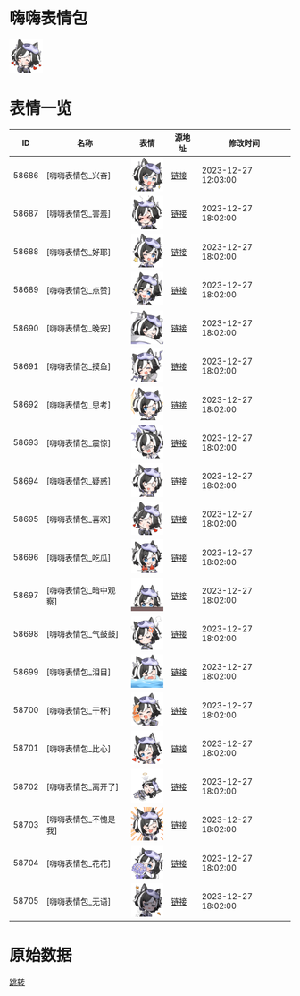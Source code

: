 # 嗨嗨表情包

<img src="./cover.png" height="60" alt="cover" />

# 表情一览

|ID|名称|表情|源地址|修改时间|
|----|----|----|----|----|
|58686|[嗨嗨表情包_兴奋]|<img src="./pic/058686_%5B嗨嗨表情包_兴奋%5D.png" height="60" alt="兴奋"/>|[链接](https://i0.hdslb.com/bfs/garb/32dbe69cbefb8f6a176f4be849e89cb73f6877ec.png)|2023-12-27 12:03:00|
|58687|[嗨嗨表情包_害羞]|<img src="./pic/058687_%5B嗨嗨表情包_害羞%5D.png" height="60" alt="害羞"/>|[链接](https://i0.hdslb.com/bfs/garb/ddae5ab85908472467276ecb0e75fa348883c7f4.png)|2023-12-27 18:02:00|
|58688|[嗨嗨表情包_好耶]|<img src="./pic/058688_%5B嗨嗨表情包_好耶%5D.png" height="60" alt="好耶"/>|[链接](https://i0.hdslb.com/bfs/garb/4841ab4726142d0ff517e481431ff870cab9041a.png)|2023-12-27 18:02:00|
|58689|[嗨嗨表情包_点赞]|<img src="./pic/058689_%5B嗨嗨表情包_点赞%5D.png" height="60" alt="点赞"/>|[链接](https://i0.hdslb.com/bfs/garb/703eac172a938de480f16934a30597829e652a6f.png)|2023-12-27 18:02:00|
|58690|[嗨嗨表情包_晚安]|<img src="./pic/058690_%5B嗨嗨表情包_晚安%5D.png" height="60" alt="晚安"/>|[链接](https://i0.hdslb.com/bfs/garb/b5b38d1050745115bb7f5d071797d280b03c13ea.png)|2023-12-27 18:02:00|
|58691|[嗨嗨表情包_摸鱼]|<img src="./pic/058691_%5B嗨嗨表情包_摸鱼%5D.png" height="60" alt="摸鱼"/>|[链接](https://i0.hdslb.com/bfs/garb/bfeb0602073ed90dca36a1cbefe7e903f9953640.png)|2023-12-27 18:02:00|
|58692|[嗨嗨表情包_思考]|<img src="./pic/058692_%5B嗨嗨表情包_思考%5D.png" height="60" alt="思考"/>|[链接](https://i0.hdslb.com/bfs/garb/17ae1a043b27a296c05500bf6db543e6725af747.png)|2023-12-27 18:02:00|
|58693|[嗨嗨表情包_震惊]|<img src="./pic/058693_%5B嗨嗨表情包_震惊%5D.png" height="60" alt="震惊"/>|[链接](https://i0.hdslb.com/bfs/garb/2771e655dd89b97e6968751b8d18f356960fb671.png)|2023-12-27 18:02:00|
|58694|[嗨嗨表情包_疑惑]|<img src="./pic/058694_%5B嗨嗨表情包_疑惑%5D.png" height="60" alt="疑惑"/>|[链接](https://i0.hdslb.com/bfs/garb/5dcdd07a20c4cf802bfb1869a19248da6e23d80f.png)|2023-12-27 18:02:00|
|58695|[嗨嗨表情包_喜欢]|<img src="./pic/058695_%5B嗨嗨表情包_喜欢%5D.png" height="60" alt="喜欢"/>|[链接](https://i0.hdslb.com/bfs/garb/3684aa75ed7b078c1e6892e2ce20357accc4de5c.png)|2023-12-27 18:02:00|
|58696|[嗨嗨表情包_吃瓜]|<img src="./pic/058696_%5B嗨嗨表情包_吃瓜%5D.png" height="60" alt="吃瓜"/>|[链接](https://i0.hdslb.com/bfs/garb/3f47a1282b0e3441ee167312ece0b3cda6a88cfe.png)|2023-12-27 18:02:00|
|58697|[嗨嗨表情包_暗中观察]|<img src="./pic/058697_%5B嗨嗨表情包_暗中观察%5D.png" height="60" alt="暗中观察"/>|[链接](https://i0.hdslb.com/bfs/garb/3430564854d0f9b1d478b2eec3e05f2b930db04f.png)|2023-12-27 18:02:00|
|58698|[嗨嗨表情包_气鼓鼓]|<img src="./pic/058698_%5B嗨嗨表情包_气鼓鼓%5D.png" height="60" alt="气鼓鼓"/>|[链接](https://i0.hdslb.com/bfs/garb/b9098caf5a7eb19d660258c6b127190614830480.png)|2023-12-27 18:02:00|
|58699|[嗨嗨表情包_泪目]|<img src="./pic/058699_%5B嗨嗨表情包_泪目%5D.png" height="60" alt="泪目"/>|[链接](https://i0.hdslb.com/bfs/garb/58a6289fcd8fa6e72088de632c11a899fe4cda11.png)|2023-12-27 18:02:00|
|58700|[嗨嗨表情包_干杯]|<img src="./pic/058700_%5B嗨嗨表情包_干杯%5D.png" height="60" alt="干杯"/>|[链接](https://i0.hdslb.com/bfs/garb/1863b18791d22d793505069f1a4bbac824d6f97b.png)|2023-12-27 18:02:00|
|58701|[嗨嗨表情包_比心]|<img src="./pic/058701_%5B嗨嗨表情包_比心%5D.png" height="60" alt="比心"/>|[链接](https://i0.hdslb.com/bfs/garb/4e2993851cfdb1e5006f3a819f1eaa1df26cf505.png)|2023-12-27 18:02:00|
|58702|[嗨嗨表情包_离开了]|<img src="./pic/058702_%5B嗨嗨表情包_离开了%5D.png" height="60" alt="离开了"/>|[链接](https://i0.hdslb.com/bfs/garb/b259aec24650c6f2a8d44c40e1cd02b37b712ad1.png)|2023-12-27 18:02:00|
|58703|[嗨嗨表情包_不愧是我]|<img src="./pic/058703_%5B嗨嗨表情包_不愧是我%5D.png" height="60" alt="不愧是我"/>|[链接](https://i0.hdslb.com/bfs/garb/66a1aa53eb57cc07b5f1719b3079d3c57573f3ba.png)|2023-12-27 18:02:00|
|58704|[嗨嗨表情包_花花]|<img src="./pic/058704_%5B嗨嗨表情包_花花%5D.png" height="60" alt="花花"/>|[链接](https://i0.hdslb.com/bfs/garb/850bcfc5fc9cca85d44dd9e71b73381c46af6dba.png)|2023-12-27 18:02:00|
|58705|[嗨嗨表情包_无语]|<img src="./pic/058705_%5B嗨嗨表情包_无语%5D.png" height="60" alt="无语"/>|[链接](https://i0.hdslb.com/bfs/garb/bb7b28f1498ddf8b8f8371813c8626ffaa9b6a89.png)|2023-12-27 18:02:00|

# 原始数据

[跳转](./raw.json)

